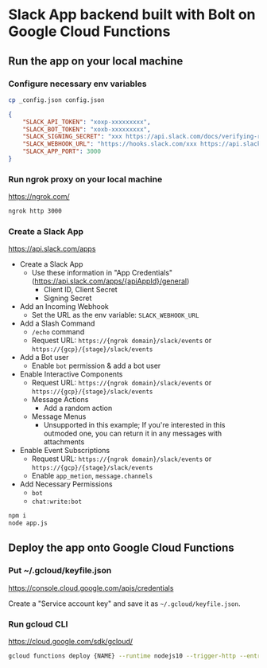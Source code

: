 # Slack App backend built with Bolt on Google Cloud Functions

## Run the app on your local machine

### Configure necessary env variables

```bash
cp _config.json config.json
```

```json
{
    "SLACK_API_TOKEN": "xoxp-xxxxxxxxx",
    "SLACK_BOT_TOKEN": "xoxb-xxxxxxxxx",
    "SLACK_SIGNING_SECRET": "xxx https://api.slack.com/docs/verifying-requests-from-slack",
    "SLACK_WEBHOOK_URL": "https://hooks.slack.com/xxx https://api.slack.com/apps/{apiAppId}/incoming-webhooks",
    "SLACK_APP_PORT": 3000
}
```

### Run ngrok proxy on your local machine

https://ngrok.com/

```bash
ngrok http 3000
```

### Create a Slack App

https://api.slack.com/apps

- Create a Slack App
  - Use these information in "App Credentials" (https://api.slack.com/apps/{apiAppId}/general)
    - Client ID, Client Secret
    - Signing Secret
- Add an Incoming Webhook
  - Set the URL as the env variable: `SLACK_WEBHOOK_URL`
- Add a Slash Command
  - `/echo` command
  - Request URL: `https://{ngrok domain}/slack/events` or `https://{gcp}/{stage}/slack/events`
- Add a Bot user
  - Enable `bot` permission & add a bot user
- Enable Interactive Components
  - Request URL: `https://{ngrok domain}/slack/events` or `https://{gcp}/{stage}/slack/events`
  - Message Actions
    - Add a random action
  - Message Menus
    - Unsupported in this example; If you're interested in this outmoded one, you can return it in any messages with attachments
- Enable Event Subscriptions
  - Request URL: `https://{ngrok domain}/slack/events` or `https://{gcp}/{stage}/slack/events`
  - Enable `app_metion`, `message.channels`
- Add Necessary Permissions
  - `bot`
  - `chat:write:bot`

```bash
npm i
node app.js
```

## Deploy the app onto Google Cloud Functions

### Put ~/.gcloud/keyfile.json

https://console.cloud.google.com/apis/credentials

Create a "Service account key" and save it as `~/.gcloud/keyfile.json`.

### Run gcloud CLI

https://cloud.google.com/sdk/gcloud/

```bash
gcloud functions deploy {NAME} --runtime nodejs10 --trigger-http --entry-point app
```
